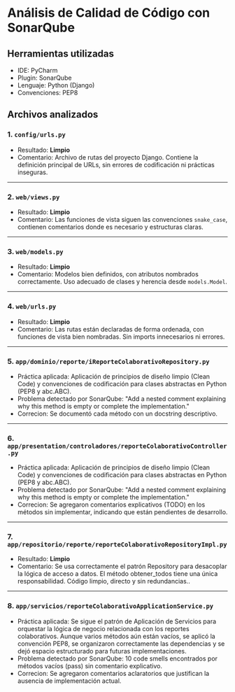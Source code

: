 # Análisis de Calidad de Código con SonarQube

## Herramientas utilizadas
- IDE: PyCharm
- Plugin: SonarQube
- Lenguaje: Python (Django)
- Convenciones: PEP8

## Archivos analizados

### 1. `config/urls.py`

- Resultado: **Limpio**
- Comentario: Archivo de rutas del proyecto Django. Contiene la definición principal de URLs, sin errores de codificación ni prácticas inseguras.

---

### 2. `web/views.py`

- Resultado: **Limpio**
- Comentario: Las funciones de vista siguen las convenciones `snake_case`, contienen comentarios donde es necesario y estructuras claras.

---

### 3. `web/models.py`

- Resultado: **Limpio**
- Comentario: Modelos bien definidos, con atributos nombrados correctamente. Uso adecuado de clases y herencia desde `models.Model`.

---

### 4. `web/urls.py`

- Resultado: **Limpio**
- Comentario: Las rutas están declaradas de forma ordenada, con funciones de vista bien nombradas. Sin imports innecesarios ni errores.

---

### 5. `app/dominio/reporte/iReporteColaborativoRepository.py`

- Práctica aplicada:
	Aplicación de principios de diseño limpio (Clean Code) y convenciones de codificación para clases abstractas en Python (PEP8 y abc.ABC).
- Problema detectado por SonarQube: "Add a nested comment explaining why this method is empty or complete the implementation."
- Correcion: Se documentó cada método con un docstring descriptivo.

---

### 6. `app/presentation/controladores/reporteColaborativoController.py`

- Práctica aplicada:
	Aplicación de principios de diseño limpio (Clean Code) y convenciones de codificación para clases abstractas en Python (PEP8 y abc.ABC).
- Problema detectado por SonarQube: "Add a nested comment explaining why this method is empty or complete the implementation."
- Correcion: Se agregaron comentarios explicativos (TODO) en los métodos sin implementar, indicando que están pendientes de desarrollo.

---

### 7. `app/repositorio/reporte/reporteColaborativoRepositoryImpl.py`

- Resultado: **Limpio**
- Comentario: Se usa correctamente el patrón Repository para desacoplar la lógica de acceso a datos.
              El método obtener_todos tiene una única responsabilidad.
              Código limpio, directo y sin redundancias..

---

### 8. `app/servicios/reporteColaborativoApplicationService.py`

- Práctica aplicada:
	Se sigue el patrón de Aplicación de Servicios para orquestar la lógica de negocio relacionada con los reportes colaborativos. Aunque varios métodos aún están vacíos, se aplicó la convención PEP8, se organizaron correctamente las dependencias y se dejó espacio estructurado para futuras implementaciones.
- Problema detectado por SonarQube: 10 code smells encontrados por métodos vacíos (pass) sin comentario explicativo.
- Correcion: Se agregaron comentarios aclaratorios que justifican la ausencia de implementación actual.
